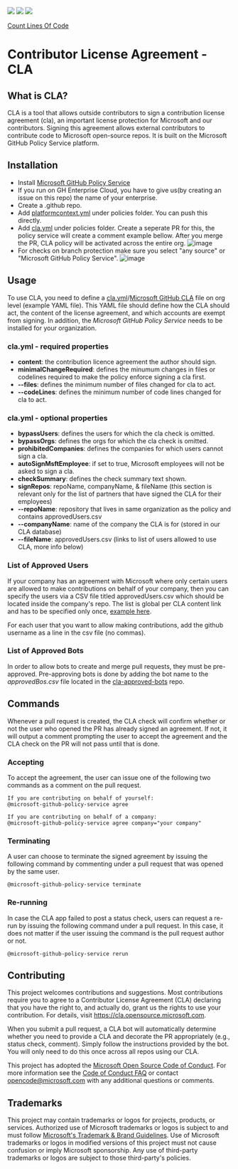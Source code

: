<p align="left"> 
  <img src="https://github.com/microsoft/contributorlicenseagreement/actions/workflows/build_net_core.yml/badge.svg?branch=main&event=push"></a>
  <img src="https://github.com/microsoft/contributorlicenseagreement/actions/workflows/publish_all.yml/badge.svg?branch=main&event=push"></a>
  <img src="https://github.com/microsoft/contributorlicenseagreement/blob/coverage/docs/images/linecoverage.svg"></a>
</p>

 [Count Lines Of Code](https://github.com/microsoft/ContributorLicenseAgreement/blob/cloc/docs/cloc/cloc.txt)

# Contributor License Agreement - CLA 

## What is CLA?

CLA is a tool that allows outside contributors to sign a contribution license agreement (cla), an important license protection for Microsoft and our contributors. Signing this agreement allows external contributors to contribute code to Microsoft open-source repos. It is built on the Microsoft GitHub Policy Service platform.

## Installation

- Install [Microsoft GitHub Policy Service](https://github.com/apps/microsoft-github-policy-service)
- If you run on GH Enterprise Cloud, you have to give us(by creating an issue on this repo) the name of your enterprise.
- Create a .github repo.
- Add [platformcontext.yml](https://github.com/microsoft/.github/blob/main/policies/platformcontext.yml) under policies folder. You can push this directly.
- Add [cla.yml](https://github.com/microsoft/.github/blob/main/policies/cla.yml) under policies folder. Create a seperate PR for this, the policy service will create a comment example bellow. After you merge the PR, CLA policy will be activated across the entire org.
![image](https://user-images.githubusercontent.com/19934057/197821627-3933c109-bbba-4714-b16c-8b457ad2084d.png)
- For checks on branch protection make sure you select "any source" or "Microsoft GitHub Policy Service".
![image](https://user-images.githubusercontent.com/19934057/198332238-66781732-8b4c-4b04-8f05-e7571caec999.png)


## Usage

To use CLA, you need to define a [cla.yml](src/ContributorLicenseAgreement.Core.Tests/Data/cla.yml)/[Microsoft GitHub CLA](https://github.com/microsoft/.github/blob/main/policies/cla.yml) file on org level (example YAML file). This YAML file should define how the CLA should act, the content of the license agreement, and which accounts are exempt from signing.
In addition, the *Microsoft GitHub Policy Service* needs to be installed for your organization.

### cla.yml - required properties
- **content**: the contribution licence agreement the author should sign.
- **minimalChangeRequired**: defines the minumum changes in files or codelines required to make the policy enforce signing a cla first.
- **--files**: defines the minimum number of files changed for cla to act.
- **--codeLines**: defines the minimum number of code lines changed for cla to act.

### cla.yml - optional properties
- **bypassUsers**: defines the users for which the cla check is omitted.
- **bypassOrgs**: defines the orgs for which the cla check is omitted.
- **prohibitedCompanies**: defines the companies for which users cannot sign a cla.
- **autoSignMsftEmployee**: if set to true, Microsoft employees will not be asked to sign a cla.
- **checkSummary**: defines the check summary text shown.
- **signRepos**:	repoName, companyName, & fileName (this section is relevant only for the list of partners that have signed the CLA for their employees)
- **--repoName**:	repository that lives in same organization as the policy and contains approvedUsers.csv
- **--companyName**:	name of the company the CLA is for (stored in our CLA database)
- **--fileName**: approvedUsers.csv	(links to list of users allowed to use CLA, more info below)

### List of Approved Users
If your company has an agreement with Microsoft where only certain users are allowed to make contributions on behalf of your company, then you can specify the users via a CSV file titled approvedUsers.csv which should be located inside the company's repo. The list is global per CLA content link and has to be specified only once, [example here](https://github.com/microsoft/.github/blob/main/policies/cla.yml).

For each user that you want to allow making contributions, add the github username as a line in the csv file (no commas).

### List of Approved Bots
In order to allow bots to create and merge pull requests, they must be pre-approved. Pre-approving bots is done by adding the bot name to the *approvedBos.csv* file located in the [cla-approved-bots](https://github.com/microsoft/cla-approved-bots) repo.


## Commands

Whenever a pull request is created, the CLA check will confirm whether or not the user who opened the PR has 
already signed an agreement. If not, it will output a comment prompting the user to accept the agreement and the CLA check on the PR will not pass until that is done.

### Accepting

To accept the agreement, the user can issue one of the following two commands as a comment on the pull request.

```
If you are contributing on behalf of yourself:
@microsoft-github-policy-service agree

If you are contributing on behalf of a company:
@microsoft-github-policy-service agree company="your company"
```

### Terminating

A user can choose to terminate the signed agreement by issuing the following command by commenting under a pull
request that was opened by the same user.

```
@microsoft-github-policy-service terminate
```

### Re-running

In case the CLA app failed to post a status check, users can request a re-run by issuing the following command under a 
pull request. In this case, it does not matter if the user issuing the command is the pull request author
or not.

```
@microsoft-github-policy-service rerun
```

## Contributing

This project welcomes contributions and suggestions.  Most contributions require you to agree to a
Contributor License Agreement (CLA) declaring that you have the right to, and actually do, grant us
the rights to use your contribution. For details, visit https://cla.opensource.microsoft.com.

When you submit a pull request, a CLA bot will automatically determine whether you need to provide
a CLA and decorate the PR appropriately (e.g., status check, comment). Simply follow the instructions
provided by the bot. You will only need to do this once across all repos using our CLA.

This project has adopted the [Microsoft Open Source Code of Conduct](https://opensource.microsoft.com/codeofconduct/).
For more information see the [Code of Conduct FAQ](https://opensource.microsoft.com/codeofconduct/faq/) or
contact [opencode@microsoft.com](mailto:opencode@microsoft.com) with any additional questions or comments.

## Trademarks

This project may contain trademarks or logos for projects, products, or services. Authorized use of Microsoft 
trademarks or logos is subject to and must follow 
[Microsoft's Trademark & Brand Guidelines](https://www.microsoft.com/en-us/legal/intellectualproperty/trademarks/usage/general).
Use of Microsoft trademarks or logos in modified versions of this project must not cause confusion or imply Microsoft sponsorship.
Any use of third-party trademarks or logos are subject to those third-party's policies.
